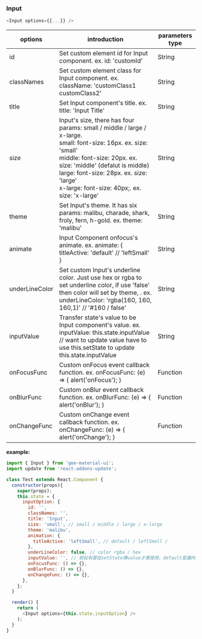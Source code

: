 ### Input
```js
<Input options={{...}} />
```

options                   | introduction                                                        | parameters type
------------------------- | ------------------------------------------------------------------- | -------------------
id                        | Set custom element id for Input component. ex. id: 'customId'      | String
classNames                | Set custom element class for Input component. ex. className: 'customClass1 customClass2'   | String
title                     | Set Input component's title. ex. title: 'Input Title' | String
size                      | Input's size, there has four params: small / middle /  large / x-large.<br/>small: font-size: 16px. ex. size: 'small'<br/>middle: font-size: 20px. ex. size: 'middle' (defalut is middle)<br/>large: font-size: 28px. ex. size: 'large'<br/>x-large: font-size: 40px;. ex. size: 'x-large'                        | String
theme                     | Set Input's theme. It has six params: malibu, charade, shark, froly, fern, h-gold. ex. theme: 'malibu' | String
animate                   | Input Component onfocus's animate. ex. animate: { titleActive: 'default' // 'leftSmall' } | String
underLineColor            | Set custom Input's underline color. Just use hex or rgba to set underline color, if use 'false' then color will set by theme, . ex. underLineColor: 'rgba(160, 160, 160,1)' // '#160 / false'  | String
inputValue                | Transfer state's value to be Input component's value. ex. inputValue: this.state.inputValue // want to update value have to use this.setState to update this.state.inputValue | String
onFocusFunc               | Custom onFocus event callback function. ex. onFocusFunc: (e) => { alert('onFocus'); } | Function
onBlurFunc                | Custom onBlur event callback function. ex. onBlurFunc: (e) => { alert('onBlur'); } | Function
onChangeFunc              | Custom onChange event callback function. ex. onChangeFunc: (e) => { alert('onChange'); } | Function


**example:**
```js
import { Input } from 'gee-material-ui';
import update from 'react-addons-update';

class Test extends React.Component {
  constructor(props){
    super(props);
    this.state = {
      inputOption: {
        id: '',
        classNames: '',
        title: 'Input',
        size: 'small', // small / middle / large / x-large
        theme: 'malibu',
        animation: {
          titleActive: 'leftSmall', // default / leftSmall /
        },
        underLineColor: false, // color rgba / hex
        inputValue: '', // 假如有要從setState傳value才需使用，default是讓內部輸入
        onFocusFunc: () => {},
        onBlurFunc: () => {},
        onChangeFunc: () => {},
      },
    };
  }

  render() {
    return (
      <Input options={this.state.inputOption} />
    );
  }
}
```
